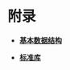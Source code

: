 # 附录<a name="ZH-CN_TOPIC_0000001123841647"></a>

-   **[基本数据结构](kernel-small-apx-structure.md)**  

-   **[标准库](kernel-small-apx-library.md)**  


